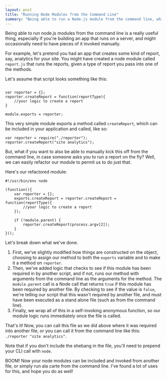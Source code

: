```yaml
---
layout: post
title: "Running Node Modules from the Command Line"
summary: "Being able to run a Node.js module from the command line, while also being able to include it and run it in your application, is a really useful pattern. Let's take a look at how to easily give your modules this super power."
---
```


Being able to run node.js modules from the command line is a really useful thing, especially if you're building an app that runs on a server, and might occasionally need to have pieces of it invoked manually. 

For example, let's pretend you had an app that creates some kind of report, say, analytics for your site. You might have created a node module called `report.js` that runs the reports, given a type of report you pass into one of the methods. 

Let's assume that script looks something like this:

~~~

var reporter = {};
reporter.createReport = function(reportType){
    //your logic to create a report
}

module.exports = reporter;

~~~

This very simple module exports a method called `createReport`, which can be included in your application and called, like so:

~~~
var reporter = require("./reporter");
reporter.createReport("site analytics");
~~~

But, what if you want to also be able to manually kick this off from the command line, in case someone asks you to run a report on the fly? Well, we can easily refactor our module to permit us to do just that. 

Here's our refactored module:

~~~
#!/usr/bin/env node

(function(){
    var reporter = {};
    exports.createReport = reporter.createReport = function(reportType){
        //your logic to create a report
    });

    if (!module.parent) {
        reporter.createReport(process.argv[2]);
    }
}();
~~~

Let's break down what we've done. 

1. First, we've slightly modified how things are constructed on the object, choosing to assign our method to both the `exports` variable and to make it a method on `reporter`. 
2. Then, we've added logic that checks to see if this module has been required in by another script, and if not, runs our method with arguments from the command line as the arguments for the method. The `module.parent` call is a Node call that returns `true` if this module has been required by another file. By checking to see if the value is `false`, we're telling our script that this wasn't required by another file, and must have been executed as a stand alone file (such as from the command line).
3. Finally, we wrap all of this in a self-invoking anonymous function, so our module logic runs immediately once the file is called.

That's it! Now, you can call this file as we did above where it was required into another file, or you can call it from the command line like this: `./reporter "site analytics"`.

Note that if you don't include the shebang in the file, you'll need to prepend your CLI call with `node`. 

BOOM! Now your node modules can be included and invoked from another file, or simply run ala carte from the command line. I've found a lot of uses for this, and hope you do as well!
